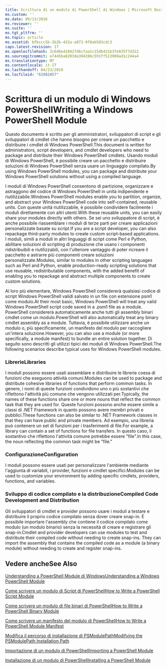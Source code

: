 ```yaml
---
title: Scrittura di un modulo di PowerShell di Windows | Microsoft Docs
ms.custom: ''
ms.date: 09/13/2016
ms.reviewer: ''
ms.suite: ''
ms.tgt_pltfrm: ''
ms.topic: article
ms.assetid: bfbccc5b-2b2b-432a-a971-9f8ab503cdc3
caps.latest.revision: 17
ms.openlocfilehash: 3c6d8e410427d6cfaa1c15db421b3fe935f7d322
ms.sourcegitcommit: e7445ba8203da304286c591ff513900ad1c244a4
ms.translationtype: MT
ms.contentlocale: it-IT
ms.lasthandoff: 04/23/2019
ms.locfileid: "62082057"
---
```

# <a name="writing-a-windows-powershell-module"></a><span data-ttu-id="24f8f-102">Scrittura di un modulo di Windows PowerShell</span><span class="sxs-lookup"><span data-stu-id="24f8f-102">Writing a Windows PowerShell Module</span></span>

<span data-ttu-id="24f8f-103">Questo documento è scritto per gli amministratori, sviluppatori di script e gli sviluppatori di cmdlet che hanno bisogno per creare un pacchetto e distribuire i cmdlet di Windows PowerShell.</span><span class="sxs-lookup"><span data-stu-id="24f8f-103">This document is written for administrators, script developers, and cmdlet developers who need to package and distribute their Windows PowerShell cmdlets.</span></span> <span data-ttu-id="24f8f-104">Usando moduli di Windows PowerShell, è possibile creare un pacchetto e distribuire soluzioni di Windows PowerShell senza usare un linguaggio compilato.</span><span class="sxs-lookup"><span data-stu-id="24f8f-104">By using Windows PowerShell modules, you can package and distribute your Windows PowerShell solutions without using a compiled language.</span></span>

<span data-ttu-id="24f8f-105">I moduli di Windows PowerShell consentono di partizione, organizzare e astraggono del codice di Windows PowerShell in unità indipendente e riutilizzabile.</span><span class="sxs-lookup"><span data-stu-id="24f8f-105">Windows PowerShell modules enable you to partition, organize, and abstract your Windows PowerShell code into self-contained, reusable units.</span></span> <span data-ttu-id="24f8f-106">Con queste unità riutilizzabile, è possibile condividere facilmente i moduli direttamente con altri utenti.</span><span class="sxs-lookup"><span data-stu-id="24f8f-106">With these reusable units, you can easily share your modules directly with others.</span></span> <span data-ttu-id="24f8f-107">Se sei uno sviluppatore di script, è anche possibile riassemblare i moduli di terze parti per creare applicazioni personalizzate basate su script.</span><span class="sxs-lookup"><span data-stu-id="24f8f-107">If you are a script developer, you can also repackage third-party modules to create custom script-based applications.</span></span> <span data-ttu-id="24f8f-108">I moduli, simili a moduli in altri linguaggi di script come Perl e Python, abilitare soluzioni di scripting di produzione che usano i componenti ridistribuibili e riutilizzabili, con l'ulteriore vantaggio di poter ricreare il pacchetto e astrarre più componenti creare soluzioni personalizzate.</span><span class="sxs-lookup"><span data-stu-id="24f8f-108">Modules, similar to modules in other scripting languages such as Perl and Python, enable production-ready scripting solutions that use reusable, redistributable components, with the added benefit of enabling you to repackage and abstract multiple components to create custom solutions.</span></span>

<span data-ttu-id="24f8f-109">Al loro più elementare, Windows PowerShell considererà qualsiasi codice di script Windows PowerShell validi salvato in un file con estensione psm1 come modulo.</span><span class="sxs-lookup"><span data-stu-id="24f8f-109">At their most basic, Windows PowerShell will treat any valid Windows PowerShell script code saved in a .psm1 file as a module.</span></span> <span data-ttu-id="24f8f-110">PowerShell considererà automaticamente anche tutti gli assembly binari cmdlet come un modulo.</span><span class="sxs-lookup"><span data-stu-id="24f8f-110">PowerShell will also automatically treat any binary cmdlet assembly as a module.</span></span> <span data-ttu-id="24f8f-111">Tuttavia, è possibile utilizzare anche un modulo o, più specificamente, un manifesto del modulo per raccogliere un'intera soluzione.</span><span class="sxs-lookup"><span data-stu-id="24f8f-111">However, you can also use a module (or more specifically, a module manifest) to bundle an entire solution together.</span></span> <span data-ttu-id="24f8f-112">Di seguito sono descritti gli utilizzi tipici dei moduli di Windows PowerShell.</span><span class="sxs-lookup"><span data-stu-id="24f8f-112">The following scenarios describe typical uses for Windows PowerShell modules.</span></span>

### <a name="libraries"></a><span data-ttu-id="24f8f-113">Librerie</span><span class="sxs-lookup"><span data-stu-id="24f8f-113">Libraries</span></span>

<span data-ttu-id="24f8f-114">I moduli possono essere usati assemblare e distribuire le librerie coesa di funzioni che eseguono attività comuni.</span><span class="sxs-lookup"><span data-stu-id="24f8f-114">Modules can be used to package and distribute cohesive libraries of functions that perform common tasks.</span></span> <span data-ttu-id="24f8f-115">In genere, i nomi di queste funzioni condividono uno o più sostantivi che riflettono l'attività più comune che vengono utilizzati per.</span><span class="sxs-lookup"><span data-stu-id="24f8f-115">Typically, the names of these functions share one or more nouns that reflect the common task that they are used for.</span></span> <span data-ttu-id="24f8f-116">Queste funzioni possono anche essere simile a classi di .NET Framework in quanto possono avere membri privati e pubblici.</span><span class="sxs-lookup"><span data-stu-id="24f8f-116">These functions can also be similar to .NET Framework classes in that they can have public and private members.</span></span> <span data-ttu-id="24f8f-117">Ad esempio, una libreria può contenere un set di funzioni per i trasferimenti di file.</span><span class="sxs-lookup"><span data-stu-id="24f8f-117">For example, a library can contain a set of functions for file transfers.</span></span> <span data-ttu-id="24f8f-118">In questo caso, il sostantivo che riflettono l'attività comune potrebbe essere "file".</span><span class="sxs-lookup"><span data-stu-id="24f8f-118">In this case, the noun reflecting the common task might be "file."</span></span>

### <a name="configuration"></a><span data-ttu-id="24f8f-119">Configurazione</span><span class="sxs-lookup"><span data-stu-id="24f8f-119">Configuration</span></span>

<span data-ttu-id="24f8f-120">I moduli possono essere usati per personalizzare l'ambiente mediante l'aggiunta di variabili, i provider, funzioni e cmdlet specifici.</span><span class="sxs-lookup"><span data-stu-id="24f8f-120">Modules can be used to customize your environment by adding specific cmdlets, providers, functions, and variables.</span></span>

### <a name="compiled-code-development-and-distribution"></a><span data-ttu-id="24f8f-121">Sviluppo di codice compilato e la distribuzione</span><span class="sxs-lookup"><span data-stu-id="24f8f-121">Compiled Code Development and Distribution</span></span>

<span data-ttu-id="24f8f-122">Gli sviluppatori di cmdlet e provider possono usare i moduli a testare e distribuire il proprio codice compilato senza dover creare snap-in. È possibile importare l'assembly che contiene il codice compilato come modulo (un modulo binario) senza la necessità di creare e registrare gli snap-in.</span><span class="sxs-lookup"><span data-stu-id="24f8f-122">Cmdlet and provider developers can use modules to test and distribute their compiled code without needing to create snap-ins. They can import the assembly that contains the compiled code as a module (a binary module) without needing to create and register snap-ins.</span></span>

## <a name="see-also"></a><span data-ttu-id="24f8f-123">Vedere anche</span><span class="sxs-lookup"><span data-stu-id="24f8f-123">See Also</span></span>

[<span data-ttu-id="24f8f-124">Understanding a PowerShell Module di Windows</span><span class="sxs-lookup"><span data-stu-id="24f8f-124">Understanding a Windows PowerShell Module</span></span>](./understanding-a-windows-powershell-module.md)

[<span data-ttu-id="24f8f-125">Come scrivere un modulo di Script di PowerShell</span><span class="sxs-lookup"><span data-stu-id="24f8f-125">How to Write a PowerShell Script Module</span></span>](./how-to-write-a-powershell-script-module.md)

[<span data-ttu-id="24f8f-126">Come scrivere un modulo di file binari di PowerShell</span><span class="sxs-lookup"><span data-stu-id="24f8f-126">How to Write a PowerShell Binary Module</span></span>](./how-to-write-a-powershell-binary-module.md)

[<span data-ttu-id="24f8f-127">Come scrivere un manifesto del modulo di PowerShell</span><span class="sxs-lookup"><span data-stu-id="24f8f-127">How to Write a PowerShell Module Manifest</span></span>](http://msdn.microsoft.com/en-us/abe4c24b-e64e-4a61-81d5-18c4fceba0b6)

[<span data-ttu-id="24f8f-128">Modifica il percorso di installazione di PSModulePath</span><span class="sxs-lookup"><span data-stu-id="24f8f-128">Modifying the PSModulePath Installation Path</span></span>](./modifying-the-psmodulepath-installation-path.md)

[<span data-ttu-id="24f8f-129">Importazione di un modulo di PowerShell</span><span class="sxs-lookup"><span data-stu-id="24f8f-129">Importing a PowerShell Module</span></span>](./importing-a-powershell-module.md)

[<span data-ttu-id="24f8f-130">Installazione di un modulo di PowerShell</span><span class="sxs-lookup"><span data-stu-id="24f8f-130">Installing a PowerShell Module</span></span>](./installing-a-powershell-module.md)

